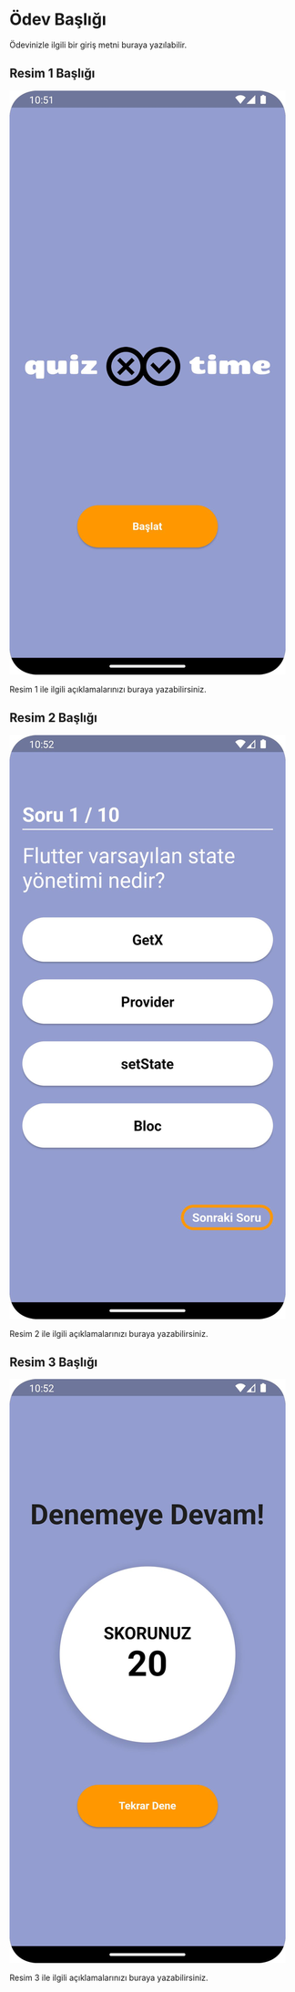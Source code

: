 # Ödev Başlığı

Ödevinizle ilgili bir giriş metni buraya yazılabilir.

## Resim 1 Başlığı

![Resim 1 Açıklaması](basla.jpg)

Resim 1 ile ilgili açıklamalarınızı buraya yazabilirsiniz.

## Resim 2 Başlığı

![Resim 2 Açıklaması](oyun.jpg)

Resim 2 ile ilgili açıklamalarınızı buraya yazabilirsiniz.

## Resim 3 Başlığı

![Resim 3 Açıklaması](sonuc.jpg)

Resim 3 ile ilgili açıklamalarınızı buraya yazabilirsiniz.
